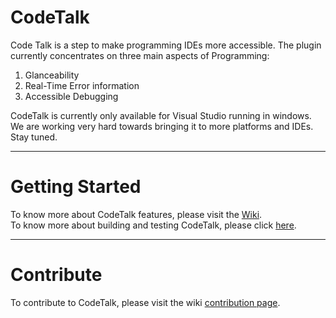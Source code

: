 # CodeTalk
Code Talk is a step to make programming IDEs more accessible. The plugin currently concentrates on three main aspects of Programming:
1. Glanceability
2. Real-Time Error information 
3. Accessible Debugging

CodeTalk is currently only available for Visual Studio running in windows. We are working very hard towards bringing it to more platforms and IDEs. Stay tuned.

----------

# Getting Started  
To know more about CodeTalk features, please visit the [Wiki](https://github.com/Microsoft/CodeTalk/wiki).  
To know more about building and testing CodeTalk, please click [here](https://github.com/Microsoft/CodeTalk/wiki/Building-and-Testing).

----------

# Contribute
To contribute to CodeTalk, please visit the wiki [contribution page](https://github.com/Microsoft/CodeTalk/wiki/Contribution).
